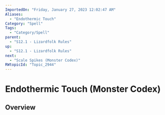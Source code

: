 ```yaml
---
ImportedOn: "Friday, January 27, 2023 12:02:47 AM"
Aliases:
  - "Endothermic Touch"
Category: "Spell"
Tags:
  - "Category/Spell"
parent:
  - "S12.1 - Lizardfolk Rules"
up:
  - "S12.1 - Lizardfolk Rules"
next:
  - "Scale Spikes (Monster Codex)"
RWtopicId: "Topic_2944"
---
```

# Endothermic Touch (Monster Codex)
## Overview
